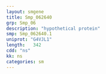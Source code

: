 ```yaml
---
layout: smgene
title: Smp_062640
grp: Smp_06
description: "hypothetical protein"
smp: Smp_062640.1
uniprot: "G4VJL1"
length:   342
cdd: "ns"
kk: ns
categories: sm
---
```

